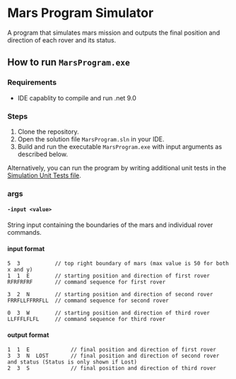 # Mars Program Simulator

A program that simulates mars mission and outputs the final position and direction of each rover and its status.

## How to run `MarsProgram.exe`

### Requirements

- IDE capablity to compile and run .net 9.0

### Steps

1. Clone the repository.
2. Open the solution file `MarsProgram.sln` in your IDE.
3. Build and run the executable `MarsProgram.exe` with input arguments as described below.

Alternatively, you can run the program by writing additional unit tests in the [Simulation Unit Tests file](MarsProgram.UnitTests/SimulationTest.cs).

### args

#### `-input <value>`

String input containing the boundaries of the mars and individual rover commands.

#### input format

```
5  3           // top right boundary of mars (max value is 50 for both x and y)
1  1  E        // starting position and direction of first rover
RFRFRFRF       // command sequence for first rover

3  2  N        // starting position and direction of second rover
FRRFLLFFRRFLL  // command sequence for second rover

0  3  W        // starting position and direction of third rover
LLFFFLFLFL     // command sequence for third rover
```

#### output format

```
1  1  E             // final position and direction of first rover
3  3  N  LOST       // final position and direction of second rover and status (Status is only shown if Lost)
2  3  S             // final position and direction of third rover
```
